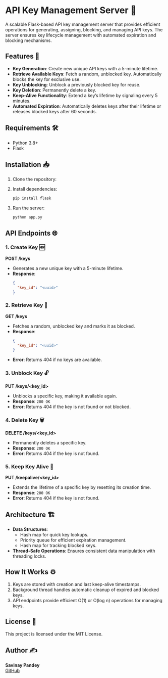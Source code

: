 # API Key Management Server 🚀

A scalable Flask-based API key management server that provides efficient operations for generating, assigning, blocking, and managing API keys. The server ensures key lifecycle management with automated expiration and blocking mechanisms.

## Features 🌟
- **Key Generation**: Create new unique API keys with a 5-minute lifetime.
- **Retrieve Available Keys**: Fetch a random, unblocked key. Automatically blocks the key for exclusive use.
- **Key Unblocking**: Unblock a previously blocked key for reuse.
- **Key Deletion**: Permanently delete a key.
- **Keep-Alive Functionality**: Extend a key’s lifetime by signaling every 5 minutes.
- **Automated Expiration**: Automatically deletes keys after their lifetime or releases blocked keys after 60 seconds.

## Requirements 🛠️
- Python 3.8+
- Flask

## Installation 📥
1. Clone the repository:
   
2. Install dependencies:
   ```bash
   pip install flask
   ```

3. Run the server:
   ```bash
   python app.py
   ```

## API Endpoints 🌐

### 1. Create Key 🆕
**POST /keys**
- Generates a new unique key with a 5-minute lifetime.
- **Response**:
  ```json
  {
    "key_id": "<uuid>"
  }
  ```

### 2. Retrieve Key 🎯
**GET /keys**
- Fetches a random, unblocked key and marks it as blocked.
- **Response**:
  ```json
  {
    "key_id": "<uuid>"
  }
  ```
- **Error**: Returns 404 if no keys are available.

### 3. Unblock Key 🔓
**PUT /keys/<key_id>**
- Unblocks a specific key, making it available again.
- **Response**: `200 OK`
- **Error**: Returns 404 if the key is not found or not blocked.

### 4. Delete Key 🗑️
**DELETE /keys/<key_id>**
- Permanently deletes a specific key.
- **Response**: `200 OK`
- **Error**: Returns 404 if the key is not found.

### 5. Keep Key Alive 🔄
**PUT /keepalive/<key_id>**
- Extends the lifetime of a specific key by resetting its creation time.
- **Response**: `200 OK`
- **Error**: Returns 404 if the key is not found.

## Architecture 🏗️
- **Data Structures**:
  - Hash map for quick key lookups.
  - Priority queue for efficient expiration management.
  - Hash map for tracking blocked keys.
- **Thread-Safe Operations**: Ensures consistent data manipulation with threading locks.

## How It Works ⚙️
1. Keys are stored with creation and last keep-alive timestamps.
2. Background thread handles automatic cleanup of expired and blocked keys.
3. API endpoints provide efficient O(1) or O(log n) operations for managing keys.

## License 📜
This project is licensed under the MIT License.

## Author ✍️
**Savinay Pandey**  
[GitHub](https://github.com/SaviPandey)
